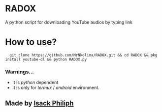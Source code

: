 # RADOX
A python script for downloading YouTube audios by typing link

# How to use?
      
      git clone https://github.com/MrNkolima/RADOX.git && cd RADOX && pkg install youtube-dl && python RADOX.py
      
### Warnings...
  + It is *python*  dependent 
  + It is only for *termux* / *android* environment.  
      
## Made by [Isack Philiph](https://twitter.com/isack_nkolima?t=Y-O4vFjrAS1HToQD50L27Q&s=09)

